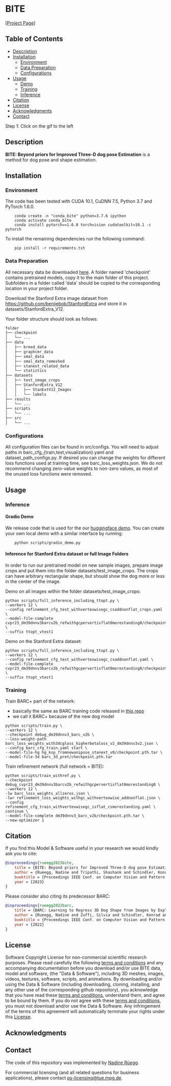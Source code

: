 # BITE
[[Project Page](https://bite.is.tue.mpg.de/)] 


## Table of Contents
  * [Description](#description)
  * [Installation](#installation)
    * [Environment](#environment)
    * [Data Preparation](#data-preparation)
    * [Configurations](#configurations)
  * [Usage](#usage)
    * [Demo](#demo)
    * [Training](#training)
    * [Inference](#inference)
  * [Citation](#citation)
  * [License](#license)
  * [Acknowledgments](#acknowledgments)
  * [Contact](#contact)

Step 1: Click on the gif to the left

## Description

**BITE: Beyond priors for Improved Three-D dog pose Estimation** is a method for dog pose and shape estimation.


## Installation

### Environment

The code has been tested with CUDA 10.1, CuDNN 7.5, Python 3.7 and PyTorch 1.6.0. 
```shell
    conda create -n "conda_bite" python=3.7.6 ipython
    conda activate conda_bite
    conda install pytorch==1.6.0 torchvision cudatoolkit=10.1 -c pytorch
```

To install the remaining dependencies run the following command:
```shell
    pip install -r requirements.txt
```


### Data Preparation

All necessary data be downloaded [here](https://owncloud.tuebingen.mpg.de/index.php/s/BpPWyzsmfycXdyj). A folder named 'checkpoint' contains pretrained models, copy it to the main folder of this project. Subfolders in a folder called 'data' should be copied to the corresponding location in your project folder.

Download the Stanford Extra image dataset from https://github.com/benjiebob/StanfordExtra and store it in datasets/StanfordExtra_V12. 

Your folder structure should look as follows:
```bash
folder
├── checkpoint
│   └── ...
├── data
│   ├── breed_data
│   ├── graphcmr_data
│   ├── smal_data
│   ├── smal_data_remeshed
│   ├── stanext_related_data
│   └── statistics
├── datasets
│   ├── test_image_crops
│   ├── StanfordExtra_V12
│   │   ├── StanExtV12_Images
│   │   └── labels
├── results
│   └── ...
├── scripts
│   └── ...
├── src
│   └── ...
```

### Configurations

All configuration files can be found in src/configs. You will need to adjust paths in barc_cfg_{train,test,visualization}.yaml and dataset_path_configs.py. If desired you can change the weights for different loss functions used at training time, see barc_loss_weights.json. We do not recommend changing zero-value weights to non-zero values, as most of the unused loss functions were removed.



## Usage

### Inference
#### Gradio Demo 
We release code that is used for the our [huggingface demo](https://bite.is.tue.mpg.de/). You can create your own local demo with a similar interface by running: 
```shellInterface
    python scripts/gradio_demo.py
```

#### Inference for Stanford Extra dataset or full Image Folders
In order to run our pretrained model on new sample images, prepare image crops and put them into the folder datasets/test_image_crops. The crops can have arbitrary rectangular shape, but should show the dog more or less in the center of the image. 

Demo on all images within the folder datasets/test_image_crops:
```shell
python scripts/full_inference_including_ttopt.py \
--workers 12 \
--config refinement_cfg_test_withvertexwisegc_csaddnonflat_crops.yaml \
--model-file-complete cvpr23_dm39dnnv3barcv2b_refwithgcpervertisflat0morestanding0/checkpoint.pth.tar \
--suffix ttopt_vtest1
```

Demo on the Stanford Extra dataset:
```shell
python scripts/full_inference_including_ttopt.py \
--workers 12 \
--config refinement_cfg_test_withvertexwisegc_csaddnonflat.yaml \
--model-file-complete cvpr23_dm39dnnv3barcv2b_refwithgcpervertisflat0morestanding0/checkpoint.pth.tar \
--suffix ttopt_vtest1
```

### Training
Train BARC+ part of the network:
* basically the same as BARC training code released in [this repo](https://github.com/runa91/barc_release)
* we call it BARC+ because of the new dog model
```shell
python scripts/train.py \
--workers 12 \
--checkpoint debug_dm39dnnv3_barc_v2b \
--loss-weight-path barc_loss_weights_with3dcgloss_higherbetaloss_v2_dm39dnnv3v2.json \
--config barc_cfg_train.yaml start \
--model-file-hg hg_ksp_fromnewanipose_stanext_v0/checkpoint.pth.tar \
--model-file-3d barc_3d_pret/checkpoint.pth.tar
```

Train refinement network (full network = BITE):
```shell
python scripts/train_withref.py \
--checkpoint debug_cvpr23_dm39dnnv3barcv2b_refwithgcpervertisflat0morestanding0 \
--workers 12 \
-lw barc_loss_weights_allzeros.json \
-lwr refinement_loss_weights_withgc_withvertexwise_addnonflat.json \
--config refinement_cfg_train_withvertexwisegc_isflat_csmorestanding.yaml \
continue \
--model-file-complete dm39dnnv3_barc_v2b/checkpoint.pth.tar \
--new-optimizer 1

```


## Citation

If you find this Model & Software useful in your research we would kindly ask you to cite:

```bibtex
@inproceedings{rueegg2023bite,
    title = {BITE: Beyond priors for Improved Three-D dog pose Estimation},
    author = {Rueegg, Nadine and Tripathi, Shashank and Schindler, Konrad and Black, Michael J. and Zuffi, Silvia},
    booktitle = {Proceedings IEEE Conf. on Computer Vision and Pattern Recognition (CVPR)},
    year = {2023}
}
```
Please consider also citing its predecessor BARC:
```bibtex
@inproceedings{rueegg2022barc,
    title = {BARC: Learning to Regress 3D Dog Shape from Images by Exploiting Breed Information},
    author = {Rueegg, Nadine and Zuffi, Silvia and Schindler, Konrad and Black, Michael J.},
    booktitle = {Proceedings IEEE Conf. on Computer Vision and Pattern Recognition (CVPR)},
    year = {2022}
}
```


## License

Software Copyright License for non-commercial scientific research purposes.
Please read carefully the following [terms and conditions](LICENSE) and any accompanying
documentation before you download and/or use BITE data, model and
software, (the "Data & Software"), including 3D meshes, images, videos,
textures, software, scripts, and animations. By downloading and/or using the
Data & Software (including downloading, cloning, installing, and any other use
of the corresponding github repository), you acknowledge that you have read
these [terms and conditions](LICENSE), understand them, and agree to be bound by them. If
you do not agree with these [terms and conditions](LICENSE), you must not download and/or
use the Data & Software. Any infringement of the terms of this agreement will
automatically terminate your rights under this [License](LICENSE).

## Acknowledgments


## Contact

The code of this repository was implemented by [Nadine Rüegg](https://ps.is.mpg.de/person/nrueegg).

For commercial licensing (and all related questions for business applications), please contact [ps-licensing@tue.mpg.de](mailto:ps-licensing@tue.mpg.de).

